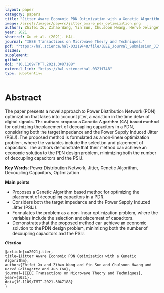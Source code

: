 ```yaml
---
layout: paper
category: papers
title: "Jitter Aware Economic PDN Optimization with a Genetic Algorithm"
image: /assets/images/papers/jitter_aware_pdn_optimization.png
authors: Zhifei Xu, Zihao Wang, Yin Sun, Chulsoon Hwang, Hervé Delingette, Jun Fan
year: 2021
shortref: Xu et al. (2021). HAL.
journal: "IEEE Transactions on Microwave Theory and Techniques."
pdf: "https://hal.science/hal-03219748/file/IEEE_Journal_Submission_JItter_aware_PDN_study%20%283%29.pdf"
slides: 
supplement: 
github: 
doi: "10.1109/TMTT.2021.3087188"
external_link: "https://hal.science/hal-03219748"
type: substantive
---
```


# Abstract

The paper presents a novel approach to Power Distribution Network (PDN) optimization that takes into account jitter, a variation in the time delay of digital signals. The authors propose a Genetic Algorithm (GA) based method for optimizing the placement of decoupling capacitors in a PDN, considering both the target impedance and the Power Supply Induced Jitter (PSIJ). The proposed method is formulated as a non-linear optimization problem, where the variables include the selection and placement of capacitors. The authors demonstrate that their method can achieve an economic solution to the PDN design problem, minimizing both the number of decoupling capacitors and the PSIJ.

**Key Words**: Power Distribution Network, Jitter, Genetic Algorithm, Decoupling Capacitors, Optimization

**Main points**

- Proposes a Genetic Algorithm based method for optimizing the placement of decoupling capacitors in a PDN.
- Considers both the target impedance and the Power Supply Induced Jitter (PSIJ).
- Formulates the problem as a non-linear optimization problem, where the variables include the selection and placement of capacitors.
- Demonstrates that the proposed method can achieve an economic solution to the PDN design problem, minimizing both the number of decoupling capacitors and the PSIJ.

**Citation**

```
@article{xu2021jitter,
title={Jitter Aware Economic PDN Optimization with a Genetic Algorithm},
author={Zhifei Xu and Zihao Wang and Yin Sun and Chulsoon Hwang and Hervé Delingette and Jun Fan},
journal={IEEE Transactions on Microwave Theory and Techniques},
year={2021},
doi={10.1109/TMTT.2021.3087188}
}
```
